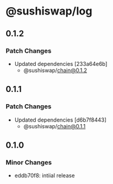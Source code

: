 # @sushiswap/log

## 0.1.2

### Patch Changes

- Updated dependencies [233a64e6b]
  - @sushiswap/chain@0.1.2

## 0.1.1

### Patch Changes

- Updated dependencies [d6b7f8443]
  - @sushiswap/chain@0.1.1

## 0.1.0

### Minor Changes

- eddb70f8: intiial release
